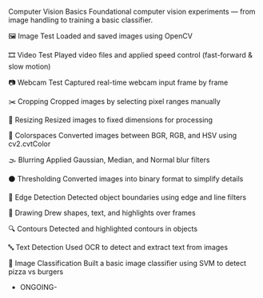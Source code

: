 Computer Vision Basics
Foundational computer vision experiments — from image handling to training a basic classifier.

🖼️ Image Test
Loaded and saved images using OpenCV

🎞️ Video Test
Played video files and applied speed control (fast-forward & slow motion)

📷 Webcam Test
Captured real-time webcam input frame by frame

✂️ Cropping
Cropped images by selecting pixel ranges manually

📏 Resizing
Resized images to fixed dimensions for processing

🎨 Colorspaces
Converted images between BGR, RGB, and HSV using cv2.cvtColor

🌫️ Blurring
Applied Gaussian, Median, and Normal blur filters

⚫ Thresholding
Converted images into binary format to simplify details

🧠 Edge Detection
Detected object boundaries using edge and line filters

🧱 Drawing
Drew shapes, text, and highlights over frames

🔍 Contours
Detected and highlighted contours in objects

🔤 Text Detection
Used OCR to detect and extract text from images

🍕 Image Classification
Built a basic image classifier using SVM to detect pizza vs burgers

- ONGOING-
